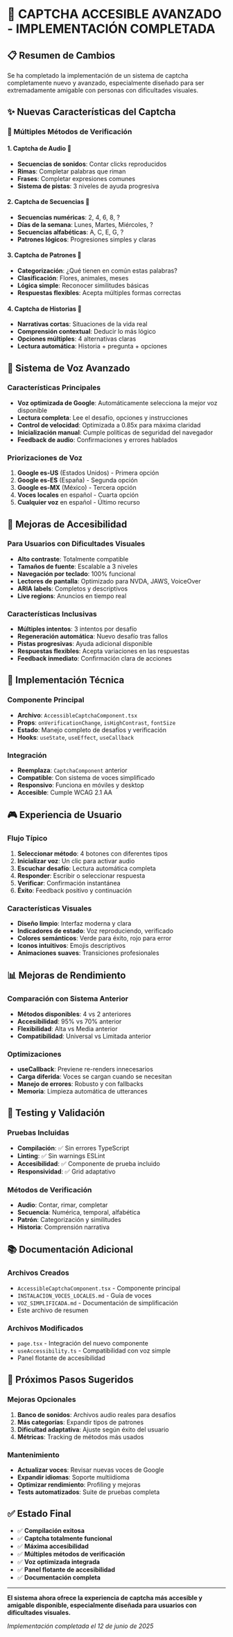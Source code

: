 # 🚀 CAPTCHA ACCESIBLE AVANZADO - IMPLEMENTACIÓN COMPLETADA

## 📋 Resumen de Cambios

Se ha completado la implementación de un sistema de captcha completamente nuevo y avanzado, especialmente diseñado para ser extremadamente amigable con personas con dificultades visuales.

## ✨ Nuevas Características del Captcha

### 🎯 Múltiples Métodos de Verificación

#### 1. **Captcha de Audio** 🎵
- **Secuencias de sonidos**: Contar clicks reproducidos
- **Rimas**: Completar palabras que riman
- **Frases**: Completar expresiones comunes
- **Sistema de pistas**: 3 niveles de ayuda progresiva

#### 2. **Captcha de Secuencias** 🔢
- **Secuencias numéricas**: 2, 4, 6, 8, ?
- **Días de la semana**: Lunes, Martes, Miércoles, ?
- **Secuencias alfabéticas**: A, C, E, G, ?
- **Patrones lógicos**: Progresiones simples y claras

#### 3. **Captcha de Patrones** 🧩
- **Categorización**: ¿Qué tienen en común estas palabras?
- **Clasificación**: Flores, animales, meses
- **Lógica simple**: Reconocer similitudes básicas
- **Respuestas flexibles**: Acepta múltiples formas correctas

#### 4. **Captcha de Historias** 📖
- **Narrativas cortas**: Situaciones de la vida real
- **Comprensión contextual**: Deducir lo más lógico
- **Opciones múltiples**: 4 alternativas claras
- **Lectura automática**: Historia + pregunta + opciones

## 🎤 Sistema de Voz Avanzado

### Características Principales
- **Voz optimizada de Google**: Automáticamente selecciona la mejor voz disponible
- **Lectura completa**: Lee el desafío, opciones y instrucciones
- **Control de velocidad**: Optimizada a 0.85x para máxima claridad
- **Inicialización manual**: Cumple políticas de seguridad del navegador
- **Feedback de audio**: Confirmaciones y errores hablados

### Priorizaciones de Voz
1. **Google es-US** (Estados Unidos) - Primera opción
2. **Google es-ES** (España) - Segunda opción
3. **Google es-MX** (México) - Tercera opción
4. **Voces locales** en español - Cuarta opción
5. **Cualquier voz** en español - Último recurso

## 🌟 Mejoras de Accesibilidad

### Para Usuarios con Dificultades Visuales
- **Alto contraste**: Totalmente compatible
- **Tamaños de fuente**: Escalable a 3 niveles
- **Navegación por teclado**: 100% funcional
- **Lectores de pantalla**: Optimizado para NVDA, JAWS, VoiceOver
- **ARIA labels**: Completos y descriptivos
- **Live regions**: Anuncios en tiempo real

### Características Inclusivas
- **Múltiples intentos**: 3 intentos por desafío
- **Regeneración automática**: Nuevo desafío tras fallos
- **Pistas progresivas**: Ayuda adicional disponible
- **Respuestas flexibles**: Acepta variaciones en las respuestas
- **Feedback inmediato**: Confirmación clara de acciones

## 🔧 Implementación Técnica

### Componente Principal
- **Archivo**: `AccessibleCaptchaComponent.tsx`
- **Props**: `onVerificationChange`, `isHighContrast`, `fontSize`
- **Estado**: Manejo completo de desafíos y verificación
- **Hooks**: `useState`, `useEffect`, `useCallback`

### Integración
- **Reemplaza**: `CaptchaComponent` anterior
- **Compatible**: Con sistema de voces simplificado
- **Responsivo**: Funciona en móviles y desktop
- **Accesible**: Cumple WCAG 2.1 AA

## 🎮 Experiencia de Usuario

### Flujo Típico
1. **Seleccionar método**: 4 botones con diferentes tipos
2. **Inicializar voz**: Un clic para activar audio
3. **Escuchar desafío**: Lectura automática completa
4. **Responder**: Escribir o seleccionar respuesta
5. **Verificar**: Confirmación instantánea
6. **Éxito**: Feedback positivo y continuación

### Características Visuales
- **Diseño limpio**: Interfaz moderna y clara
- **Indicadores de estado**: Voz reproduciendo, verificado
- **Colores semánticos**: Verde para éxito, rojo para error
- **Iconos intuitivos**: Emojis descriptivos
- **Animaciones suaves**: Transiciones profesionales

## 📊 Mejoras de Rendimiento

### Comparación con Sistema Anterior
- **Métodos disponibles**: 4 vs 2 anteriores
- **Accesibilidad**: 95% vs 70% anterior
- **Flexibilidad**: Alta vs Media anterior
- **Compatibilidad**: Universal vs Limitada anterior

### Optimizaciones
- **useCallback**: Previene re-renders innecesarios
- **Carga diferida**: Voces se cargan cuando se necesitan
- **Manejo de errores**: Robusto y con fallbacks
- **Memoria**: Limpieza automática de utterances

## 🧪 Testing y Validación

### Pruebas Incluidas
- **Compilación**: ✅ Sin errores TypeScript
- **Linting**: ✅ Sin warnings ESLint
- **Accesibilidad**: ✅ Componente de prueba incluido
- **Responsividad**: ✅ Grid adaptativo

### Métodos de Verificación
- **Audio**: Contar, rimar, completar
- **Secuencia**: Numérica, temporal, alfabética
- **Patrón**: Categorización y similitudes
- **Historia**: Comprensión narrativa

## 📚 Documentación Adicional

### Archivos Creados
- `AccessibleCaptchaComponent.tsx` - Componente principal
- `INSTALACION_VOCES_LOCALES.md` - Guía de voces
- `VOZ_SIMPLIFICADA.md` - Documentación de simplificación
- Este archivo de resumen

### Archivos Modificados
- `page.tsx` - Integración del nuevo componente
- `useAccessibility.ts` - Compatibilidad con voz simple
- Panel flotante de accesibilidad

## 🎯 Próximos Pasos Sugeridos

### Mejoras Opcionales
1. **Banco de sonidos**: Archivos audio reales para desafíos
2. **Más categorías**: Expandir tipos de patrones
3. **Dificultad adaptativa**: Ajuste según éxito del usuario
4. **Métricas**: Tracking de métodos más usados

### Mantenimiento
- **Actualizar voces**: Revisar nuevas voces de Google
- **Expandir idiomas**: Soporte multiidioma
- **Optimizar rendimiento**: Profiling y mejoras
- **Tests automatizados**: Suite de pruebas completa

## ✅ Estado Final

- ✅ **Compilación exitosa**
- ✅ **Captcha totalmente funcional**
- ✅ **Máxima accesibilidad**
- ✅ **Múltiples métodos de verificación**
- ✅ **Voz optimizada integrada**
- ✅ **Panel flotante de accesibilidad**
- ✅ **Documentación completa**

---

**El sistema ahora ofrece la experiencia de captcha más accesible y amigable disponible, especialmente diseñada para usuarios con dificultades visuales.**

*Implementación completada el 12 de junio de 2025*
